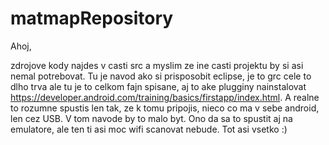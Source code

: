 matmapRepository
================
Ahoj,

zdrojove kody najdes v casti src a myslim ze ine casti projektu by si asi nemal potrebovat. 
Tu je navod ako si prisposobit eclipse, je to grc cele to dlho trva ale tu je to celkom fajn spisane,
aj to ake plugginy nainstalovat https://developer.android.com/training/basics/firstapp/index.html. 
A realne to rozumne spustis len tak, ze k tomu pripojis, nieco co ma v sebe android, len cez USB. V tom navode
by to malo byt. Ono da sa to spustit aj na emulatore, ale ten ti asi moc wifi scanovat nebude. Tot asi vsetko :)
